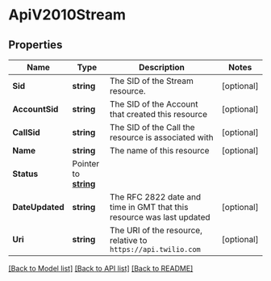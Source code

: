 # ApiV2010Stream

## Properties

Name | Type | Description | Notes
------------ | ------------- | ------------- | -------------
**Sid** | **string** | The SID of the Stream resource. |[optional] 
**AccountSid** | **string** | The SID of the Account that created this resource |[optional] 
**CallSid** | **string** | The SID of the Call the resource is associated with |[optional] 
**Name** | **string** | The name of this resource |[optional] 
**Status** | Pointer to [**string**](StreamEnumStatus.md) |  |
**DateUpdated** | **string** | The RFC 2822 date and time in GMT that this resource was last updated |[optional] 
**Uri** | **string** | The URI of the resource, relative to `https://api.twilio.com` |[optional] 

[[Back to Model list]](../README.md#documentation-for-models) [[Back to API list]](../README.md#documentation-for-api-endpoints) [[Back to README]](../README.md)


